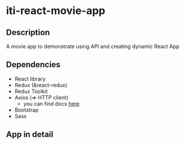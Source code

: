 # iti-react-movie-app

## Description

A movie app to demonstrate using API and creating dynamic React App

## Dependencies   

- React library
- Redux (&react-redux)
- Redux Toolkit
- Axios (=> HTTP client)
  - you can find docs [here](https://axios-http.com/)
- Bootstrap
- Sass

## App in detail

